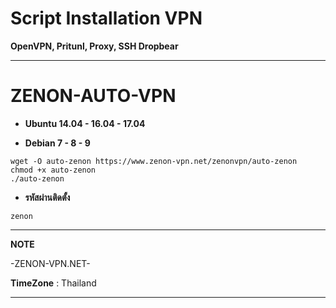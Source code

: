 # Script Installation VPN

**OpenVPN, Pritunl, Proxy, SSH Dropbear**

_________________________________________________
# **ZENON-AUTO-VPN**



-  **Ubuntu 14.04 - 16.04 - 17.04**

- **Debian 7 - 8 - 9**

```
wget -O auto-zenon https://www.zenon-vpn.net/zenonvpn/auto-zenon
chmod +x auto-zenon
./auto-zenon
```

- **รหัสผ่านติดตั้ง**
```
zenon
```

__________________________________________________
**NOTE**

 -ZENON-VPN.NET-
 
 **TimeZone**   :  Thailand
___________________________________________________
